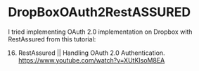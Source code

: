 # DropBoxOAuth2RestASSURED

I tried implementing OAuth 2.0 implementation on Dropbox with RestAssured from this tutorial:

16. RestAssured || Handling OAuth 2.0 Authentication.
https://www.youtube.com/watch?v=XUtKIsoM8EA
